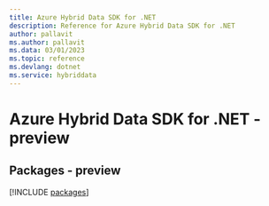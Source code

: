 ```yaml
---
title: Azure Hybrid Data SDK for .NET
description: Reference for Azure Hybrid Data SDK for .NET
author: pallavit
ms.author: pallavit
ms.data: 03/01/2023
ms.topic: reference
ms.devlang: dotnet
ms.service: hybriddata
---
```

# Azure Hybrid Data SDK for .NET - preview
## Packages - preview
[!INCLUDE [packages](hybrid-data-index.md)]